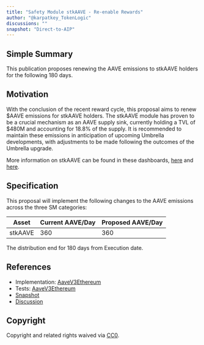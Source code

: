 ```yaml
---
title: "Safety Module stkAAVE - Re-enable Rewards"
author: "@karpatkey_TokenLogic"
discussions: ""
snapshot: "Direct-to-AIP"
---
```


## Simple Summary

This publication proposes renewing the AAVE emissions to stkAAVE holders for the following 180 days.

## Motivation

With the conclusion of the recent reward cycle, this proposal aims to renew $AAVE emissions for stkAAVE holders. The stkAAVE module has proven to be a crucial mechanism as an AAVE supply sink, currently holding a TVL of $480M and accounting for 18.8% of the supply. It is recommended to maintain these emissions in anticipation of upcoming Umbrella developments, with adjustments to be made following the outcomes of the Umbrella upgrade.

More information on stkAAVE can be found in these dashboards, [here](https://dune.com/xmc2/aave-safety-module) and [here](https://dune.com/KARTOD/AAVE-Staking).

## Specification

This proposal will implement the following changes to the AAVE emissions across the three SM categories:

| Asset   | Current AAVE/Day | Proposed AAVE/Day |
| ------- | ---------------- | ----------------- |
| stkAAVE | 360              | 360               |

The distribution end for 180 days from Execution date.

## References

- Implementation: [AaveV3Ethereum](https://github.com/bgd-labs/aave-proposals-v3/blob/main/src/20241106_AaveV3Ethereum_SafetyModuleStkAAVEReEnableRewards/AaveV3Ethereum_SafetyModuleStkAAVEReEnableRewards_20241106.sol)
- Tests: [AaveV3Ethereum](https://github.com/bgd-labs/aave-proposals-v3/blob/main/src/20241106_AaveV3Ethereum_SafetyModuleStkAAVEReEnableRewards/AaveV3Ethereum_SafetyModuleStkAAVEReEnableRewards_20241106.t.sol)
- [Snapshot](Direct-to-AIP)
- [Discussion](TODO)

## Copyright

Copyright and related rights waived via [CC0](https://creativecommons.org/publicdomain/zero/1.0/).
